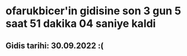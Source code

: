 # ofarukbicer'in gidisine son 3 gun 5 saat 51 dakika 04 saniye kaldi

## Gidis tarihi: 30.09.2022 :(